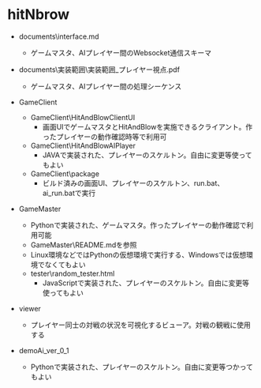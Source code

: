 # hitNbrow

- documents\interface.md
    - ゲームマスタ、AIプレイヤー間のWebsocket通信スキーマ

- documents\実装範囲\実装範囲_プレイヤー視点.pdf
    - ゲームマスタ、AIプレイヤー間の処理シーケンス

- GameClient
    - GameClient\HitAndBlowClientUI
        - 画面UIでゲームマスタとHitAndBlowを実施できるクライアント。作ったプレイヤーの動作確認時等で利用可
    - GameClient\HitAndBlowAIPlayer
        - JAVAで実装された、プレイヤーのスケルトン。自由に変更等使ってもよい
    - GameClient\package
        - ビルド済みの画面UI、プレイヤーのスケルトン、run.bat、ai_run.batで実行

- GameMaster
    - Pythonで実装された、ゲームマスタ。作ったプレイヤーの動作確認で利用可能
    - GameMaster\README.mdを参照
    - Linux環境などではPythonの仮想環境で実行する、Windowsでは仮想環境でなくてもよい
    - tester\random_tester.html
        - JavaScriptで実装された、プレイヤーのスケルトン。自由に変更等使ってもよい

 - viewer
    - プレイヤー同士の対戦の状況を可視化するビューア。対戦の観戦に使用する
   
- demoAi_ver_0_1
    - Pythonで実装された、プレイヤーのスケルトン。自由に変更等つかってもよい
